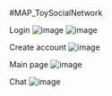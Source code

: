 #MAP_ToySocialNetwork

Login
![image](https://user-images.githubusercontent.com/63847951/158622637-8306fc3c-1536-4e35-a2af-a6075d146d27.png)
![image](https://user-images.githubusercontent.com/63847951/158622789-bccfe29b-166b-43db-9275-36a2d5fa2d42.png)

Create account
![image](https://user-images.githubusercontent.com/63847951/158622744-dbc6573c-0dd8-4405-aacc-c5e8d487526b.png)

Main page
![image](https://user-images.githubusercontent.com/63847951/158624672-ff415332-525b-4733-9ea6-45595b05398f.png)

Chat 
![image](https://user-images.githubusercontent.com/63847951/158624986-f02207ae-430e-4355-961e-f6f701b6445b.png)
